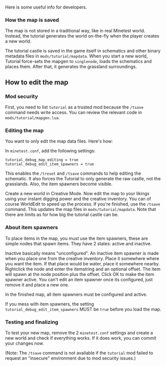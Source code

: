 Here is some useful info for developers.

### How the map is saved
The map is not stored in a traditional way, like in real Minetest world. Instead, the tutorial generates the world on-the-fly when the player creates a new world.

The tutorial castle is saved in the game itself in schematics and other binary metadata files in `mods/tutorial/mapdata`. When you start a new world, Tutorial force-sets the mapgen to `singlenode`, loads the schematics and places them. After that, it generates the grassland surroundings.

## How to edit the map
### Mod security
First, you need to list `tutorial` as a trusted mod because the `/tsave` command needs write access.
You can review the relevant code in `mods/tutorial/mapgen.lua`.

### Editing the map
You want to only edit the map data files. Here's how:

In `minetest.conf`, add the following settings:

```
tutorial_debug_map_editing = true
tutorial_debug_edit_item_spawners = true
```

This enables the `/treset` and `/tsave` commands to help editing the schematic. It also forces the Tutorial to only generate the raw castle, not the grasslands. Also, the item spawners become visible.

Create a new world in Creative Mode. Now edit the map to your likings using your instant digging power and the creative inventory. You can of course WorldEdit to speed up the process.
If you're finished, use the `/tsave` command. This updates the map files in `mods/tutorial/mapdata`. Note that there are limits as for how big the tutorial castle can be.

### About item spawners
To place items in the map, you must use the item spawners, these are simple nodes that spawn items. They have 2 states: active and inactive.

Inactive basically means "unconfigured". An inactive item spawner is made when you place one from the creative inventory. Place it somewhere where you want the item. If that place would be water, place it somewhere nearby. Rightclick the node and enter the itemstring and an optional offset. The item will spawn at the node position plus the offset. Click OK to make the item spawner active. You can't edit an item spawner once its configured, just remove it and place a new one.

In the finished map, all item spawners must be configured and active.

If you mess with item spawners, the setting `tutorial_debug_edit_item_spawners` MUST be `true` before you load the map.

### Testing and finalizing
To test your new map, remove the 2 `minetest.conf` settings and create a new world and check if everything works. If it does work, you can commit your changes now.

(Note: The `/tsave` command is not available if the `tutorial` mod failed to request an "insecure" environment due to mod security issues.)
